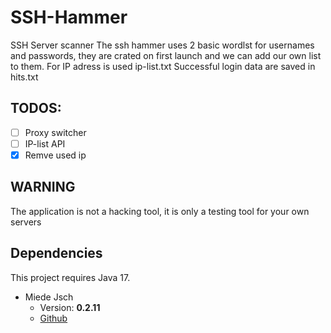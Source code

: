 # SSH-Hammer
SSH Server scanner
The ssh hammer uses 2 basic wordlst for usernames and passwords, they are crated on first launch and we can add our own list to them.
For IP adress is used ip-list.txt
Successful login data are saved in hits.txt

## TODOS:
- [ ] Proxy switcher
- [ ] IP-list API
- [X] Remve used ip

## WARNING
The application is not a hacking tool, it is only a testing tool for your own servers

## Dependencies
This project requires Java 17.
* Miede Jsch
    * Version: **0.2.11**
    * [Github](https://github.com/mwiede/jsch) 

